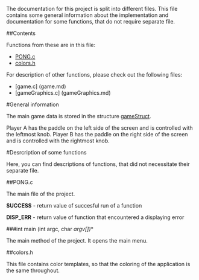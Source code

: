 The documentation for this project is split into different files. This file contains some general information about the implementation and documentation for some functions, that do not require separate file.

##Contents

Functions from these are in this file:

* [PONG.c](##PONG.c)
* [colors.h](##colors.h)

For description of other functions, please check out the following files:

* [game.c] (game.md)
* [gameGraphics.c] (gameGraphics.md)

#General information

The main game data is stored in the structure [gameStruct](game.md).

Player A has the paddle on the left side of the screen and is controlled with the leftmost knob. Player B has the paddle on the right side of the screen and is controlled with the rightmost knob.

#Desrcription of some functions

Here, you can find descriptions of functions, that did not necessitate their separate file.

##PONG.c

The main file of the project.

**SUCCESS** - return value of succesful run of a function

**DISP_ERR** - return value of function that encountered a displaying error

###int main (int argc, char *argv[])**

The main method of the project. It opens the main menu.

##colors.h

This file contains color templates, so that the coloring of the application is the same throughout.
